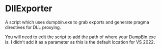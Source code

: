 # DllExporter
A script which uses dumpbin.exe to grab exports and generate pragma directives for DLL proxying.

You will need to edit the script to add the path of where your DumpBin.exe is. I didn't add it as a parameter as this is the default location for VS 2022.
